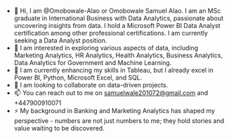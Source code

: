 - 👋 Hi, I am @Omobowale-Alao or Omobowale Samuel Alao. I am an MSc graduate in International Business with Data Analytics, passionate about uncovering insights from data. I hold a Microsoft Power BI Data Analyst certification among other professional certifications. I am currently seeking a Data Analyst position.
- 👀 I am interested in exploring various aspects of data, including Marketing Analytics, HR Analytics, Health Analytics, Business Analytics, Data Analytics for Government and Machine Learning.
- 🌱 I am currently enhancing my skills in Tableau, but I already excel in Power BI, Python, Microsoft Excel, and SQL.
- 💞️ I am looking to collaborate on data-driven projects. 
- 📫 You can reach out to me on samuelwale201072@gmail.com and +447900910071
- ⚡ My background in Banking and Marketing Analytics has shaped my perspective - numbers are not just numbers to me; they hold stories and value waiting to be discovered. 

<!---
Omobowale-Alao/Omobowale-Alao is a ✨ special ✨ repository because its `README.md` (this file) appears on your GitHub profile.
You can click the Preview link to take a look at your changes.
--->
